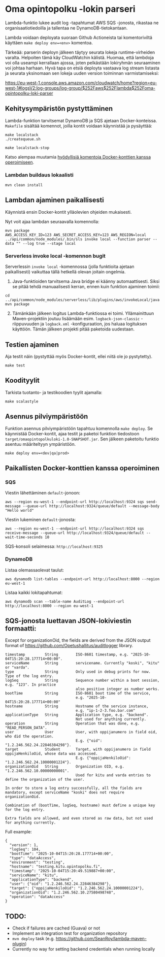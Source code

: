 # Oma opintopolku -lokin parseri

Lambda-funktio lukee audit log -tapahtumat AWS SQS -jonosta, rikastaa ne organisaatiotiedoilla ja tallentaa ne DynamoDB-tietokantaan.

Lambda voidaan deployata suoraan Github Actioneista tai komentoriviltä käyttäen `make deploy env=<env>` komentoa.

Tärkeää: parserin deployn jälkeen täytyy seurata lokeja runtime-virheiden varalta. Helpoiten tämä käy CloudWatchin kälistä.
Huomaa, että lambdoja voi olla useampi kerrallaan ajossa, joten pelkästään lokiryhmän seuraaminen voi johtaa harhaan.
Hyvä tapa on etsiä deployta vastaava log stream listasta ja seurata yksinomaan sen lokeja uuden version toiminnan varmistamiseksi:

https://eu-west-1.console.aws.amazon.com/cloudwatch/home?region=eu-west-1#logsV2:log-groups/log-group/$252Faws$252Flambda$252Foma-opintopolku-loki-parser

## Kehitysympäristön pystyttäminen

Lambda-funktion tarvitsemat DynamoDB ja SQS ajetaan Docker-konteissa. `Makefile` sisältää komennot, joilla kontit voidaan käynnistää ja pysäyttää:

``` shell
make localstack
./createqueue.sh

make localstack-stop
```

Katso alempaa muutamia [hyödyllisiä komentoja Docker-konttien kanssa operoimiseen](#paikallisten-docker-konttien-kanssa-operoiminen).

### Lambdan buildaus lokaalisti

```mvn clean install```

## Lambdan ajaminen paikallisesti

Käynnistä ensin Docker-kontit ylläolevien ohjeiden mukaisesti.

Nyt voit ajaa lambdan seuraavalla komennolla:

```shell
mvn package
AWS_ACCESS_KEY_ID=123 AWS_SECRET_ACCESS_KEY=123 AWS_REGION=local ../api/common/node_modules/.bin/sls invoke local --function parser --data "" --log true --stage local
```

### Serverless invoke local -komennon bugit

Serverlessin `invoke local` -komennossa (jolla funktioita ajetaan paikallisesti) vaikuttaa tällä hetkellä olevan joitain ongelmia.

1. Java-funktioiden tarvitsema Java bridge ei käänny automaattisesti. Siksi se pitää tehdä manuaalisesti kerran, ennen kuin funktion ajaminen toimii:

```shell
cd ../api/common/node_modules/serverless/lib/plugins/aws/invokeLocal/java
mvn package
```

2. Tämänkään jälkeen logitus Lambda-funktiossa ei toimi. Yllämainittuun Maven-projektiin joutuu lisäämään esim. `logback-json-classic` -riippuvuuden ja `logback.xml` -konfiguraation, jos haluaa logituksen käyttöön. Tämän jälkeen projekti pitää paketoida uudestaan.

## Testien ajaminen

Aja testit näin (pystyttää myös Docker-kontit, ellei niitä ole jo pystytetty).

```shell
make test
```

## Koodityylit

Tarkista tuotanto- ja testikoodien tyylit ajamalla:

```shell
make scalastyle
```

## Asennus pilviympäristöön

Funktion asennus pilviympäristöön tapahtuu komennolla `make deploy`. Se käynnistää Docker-kontit, ajaa testit ja paketoi funktion tiedostoon `target/omaopintopolkuloki-1.0-SNAPSHOT.jar`. Sen jälkeen paketoitu funktio asentuu määriteltyyn ympäristöön.

```shell
make deploy env=<dev|qa|prod>
```

## Paikallisten Docker-konttien kanssa operoiminen

### SQS

Viestin lähettäminen `default`-jonoon:

```shell
aws --region eu-west-1 --endpoint-url http://localhost:9324 sqs send-message --queue-url http://localhost:9324/queue/default --message-body "Hello world"
```

Viestin lukeminen `default`-jonosta:

```shell
aws --region eu-west-1 --endpoint-url http://localhost:9324 sqs receive-message --queue-url http://localhost:9324/queue/default --wait-time-seconds 10
```

SQS-konsoli selaimessa: `http://localhost:9325`

### DynamoDB

Listaa olemassaolevat taulut:

```shell
aws dynamodb list-tables --endpoint-url http://localhost:8000 --region eu-west-1
```

Listaa kaikki lokitapahtumat:
```shell
aws dynamodb scan --table-name AuditLog --endpoint-url http://localhost:8000 --region eu-west-1
```

## SQS-jonosta luettavan JSON-lokiviestin formaatti:

Except for organizationOid, the fields are derived from the JSON output format of https://github.com/Opetushallitus/auditlogger library.

    timestamp         String        ISO-8601 timestamp, e.g. "2025-10-04T15:20:28.177714+00:00".
    serviceName       String        servicename. Currently "koski", "kitu" or "varda".
    type              String        Only used in debug prints for now. Type of the log entry.
    logSeq            String        Sequence number within a boot session, e.g. "123". In practice
                                    also positive integer as number works.
    bootTime          String        ISO-8601 boot time of the service,
                                    e.g. "2025-10-04T15:20:28.177714+00:00"
    hostname          String        Hostname of the service instance,
                                    e.g. "ip-1-2-3.foo.bar.com"
    applicationType   String        Application type, e.g. "backend".
                                    Not used for anything currently.
    operation         String        Operation that was done, e.g. "READ_PERSON_DATA".
    user              User          User, with oppijanumero in field oid, who did the operation.
                                    E.g. {"oid": "1.2.246.562.24.22846384298"}.
    target            Student       Target, with oppijanumero in field oppijaHenkiloOid, whose data was accessed.
                                    E.g. {"oppijaHenkiloOid": "1.2.246.562.24.10000001224"}.
    organizationOid   String        Organization OID, e.g. "1.2.246.562.10.00000000001".
                                    Used for kitu and varda entries to define the organization of the user.

    In order to store a log entry successfully, all the fields are mandatory, except serviceName "koski" does not require organizationOid.

    Combination of (bootTime, logSeq, hostname) must define a unique key for the log entry.

    Extra fields are allowed, and even stored as raw data, but not used for anything currently.

Full example:

    {
      "version": 1,
      "logSeq": 104,
      "bootTime": "2025-10-04T15:20:28.177714+00:00",
      "type": "dataAccess",
      "environment": "testing",
      "hostname": "testing.kitu.opintopolku.fi",
      "timestamp": "2025-10-04T15:20:49.519887+00:00",
      "serviceName": "kitu",
      "applicationType": "backend",
      "user": {"oid": "1.2.246.562.24.22846384298"},
      "target": {"oppijaHenkiloOid": "1.2.246.562.24.10000001224"},
      "organizationOid": "1.2.246.562.10.27580498748",
      "operation": "dataAccess"
    }

## TODO:

   * Check if failures are cached (Guava) or not
   * Implement an integration test for organization repository
   * `mvn deploy` task (e.g. https://github.com/SeanRoy/lambda-maven-plugin)
   * Currently no way for setting backend credentials when running locally
